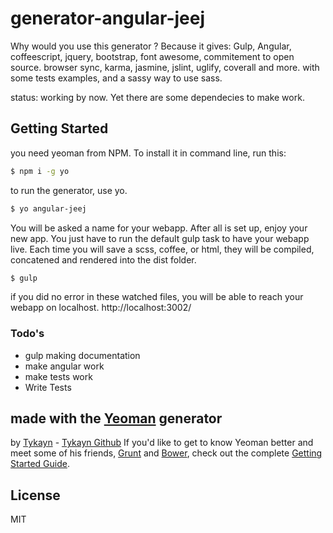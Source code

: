 # generator-angular-jeej
Why would you use this generator ?
Because it gives:
Gulp, Angular, coffeescript, jquery, bootstrap, font awesome, commitement to open source. browser sync, karma, jasmine, jslint, uglify, coverall and more.
with some tests examples, and a sassy way to use sass.

status: working by now.
Yet there are some dependecies to make work.

## Getting Started
you need yeoman from NPM. To install it in command line, run this:
```sh
$ npm i -g yo
```
to run the generator, use yo.
```sh
$ yo angular-jeej
```
You will be asked a name for your webapp.
After all is set up, enjoy your new app.
You just have to run the default gulp task to have your webapp live.
Each time you will save a scss, coffee, or html, they will be compiled, concatened and rendered into the dist folder.

```sh
$ gulp
```
if you did no error in these watched files, you will be able to reach your webapp on localhost.
http://localhost:3002/

### Todo's

 - gulp making documentation
 - make angular work
 - make tests work
 - Write Tests
 
## made with the  [Yeoman](http://yeoman.io) generator
by [Tykayn](http://artlemoine.com) - [Tykayn Github](http://github.com/tykayn)
If you'd like to get to know Yeoman better and meet some of his friends, [Grunt](http://gruntjs.com) and [Bower](http://bower.io), check out the complete [Getting Started Guide](https://github.com/yeoman/yeoman/wiki/Getting-Started).

## License

MIT
